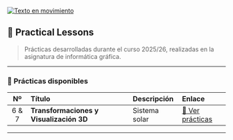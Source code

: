 [![Texto en movimiento](https://readme-typing-svg.demolab.com?font=Fira+Code&size=35&duration=2500&pause=800&color=00C2FF&center=true&vCenter=true&width=850&lines=🎨+Informática+Gráfica;✨+Luis+Muñoz+Sanz;🚀+Universidad+de+Las+Palmas+de+Gran+Canaria)]()

## 🧩 Practical Lessons

> Prácticas desarrolladas durante el curso 2025/26, realizadas en la asignatura de informática gráfica.

---

### 🚀 **Prácticas disponibles**

| Nº | Título | Descripción | Enlace |
|:--:|:--------|:-------------|:--------|
| 6 & 7 | **Transformaciones y Visualización 3D** | Sistema solar | [📘 Ver prácticas](./Practica6y7/README.md) |

---

